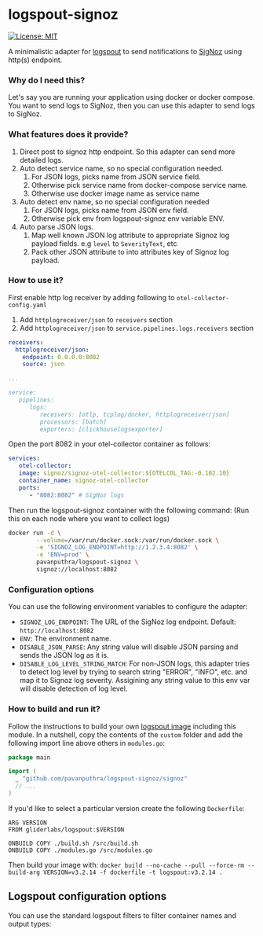 # logspout-signoz

[![License: MIT](https://img.shields.io/badge/License-MIT-yellow.svg)](https://opensource.org/licenses/MIT)

A minimalistic adapter for [logspout](https://github.com/gliderlabs/logspout) to send notifications to [SigNoz](https://signoz.io/) using http(s) endpoint.

### Why do I need this?

Let's say you are running your application using docker or docker compose. You want to send logs to
SigNoz, then you can use this adapter to send logs to SigNoz.

### What features does it provide?

1. Direct post to signoz http endpoint. So this adapter can send more detailed logs.
1. Auto detect service name, so no special configuration needed.
   1. For JSON logs, picks name from JSON service field.
   1. Otherwise pick service name from docker-compose service name.
   1. Otherwise use docker image name as service name
1. Auto detect env name, so no special configuration needed
   1. For JSON logs, picks name from JSON env field.
   1. Otherwise pick env from logspout-signoz env variable ENV.
1. Auto parse JSON logs.
   1. Map well known JSON log attribute to appropriate Signoz log payload fields. e.g `level` to `SeverityText`, etc
   1. Pack other JSON attribute to into attributes key of Signoz log payload.

### How to use it?

First enable http log receiver by adding following to `otel-collector-config.yaml`

1. Add `httplogreceiver/json` to `receivers` section
1. Add `httplogreceiver/json` to `service.pipelines.logs.receivers` section

```yaml
receivers:
  httplogreceiver/json:
    endpoint: 0.0.0.0:8082
    source: json

...

service:
   pipelines:
      logs:
         receivers: [otlp, tcplog/docker, httplogreceiver/json]
         processors: [batch]
         exporters: [clickhouselogsexporter]
```

Open the port 8082 in your otel-collector container as follows:

```yaml
services:
   otel-collector:
   image: signoz/signoz-otel-collector:${OTELCOL_TAG:-0.102.10}
   container_name: signoz-otel-collector
   ports:
      - "8082:8082" # SigNoz logs
```

Then run the logspout-signoz container with the following command: 
(Run this on each node where you want to collect logs)

```bash
docker run -d \
        --volume=/var/run/docker.sock:/var/run/docker.sock \
        -e 'SIGNOZ_LOG_ENDPOINT=http://1.2.3.4:8082' \
        -e 'ENV=prod' \
        pavanputhra/logspout-signoz \
        signoz://localhost:8082
```

### Configuration options

You can use the following environment variables to configure the adapter:

- `SIGNOZ_LOG_ENDPOINT`: The URL of the SigNoz log endpoint. Default: `http://localhost:8082`
- `ENV`: The environment name.
- `DISABLE_JSON_PARSE`: Any string value will disable JSON parsing and sends the JSON log as it is.
- `DISABLE_LOG_LEVEL_STRING_MATCH`: For non-JSON logs, this adapter tries to detect log level by trying to search string
   "ERROR", "INFO", etc. and map it to Signoz log severity. Assigining any string value to this env var will disable 
   detection of log level.


### How to build and run it?

Follow the instructions to build your own [logspout image](https://github.com/gliderlabs/logspout/tree/master/custom) including this module.
In a nutshell, copy the contents of the `custom` folder and add the following import line above others in `modules.go`:
```go
package main

import (
  _ "github.com/pavanputhra/logspout-signoz/signoz"
  // ...
)
```

If you'd like to select a particular version create the following `Dockerfile`:
```
ARG VERSION
FROM gliderlabs/logspout:$VERSION

ONBUILD COPY ./build.sh /src/build.sh
ONBUILD COPY ./modules.go /src/modules.go
```

Then build your image with: `docker build --no-cache --pull --force-rm --build-arg VERSION=v3.2.14 -f dockerfile -t logspout:v3.2.14 .`


## Logspout configuration options

You can use the standard logspout filters to filter container names and output types:
